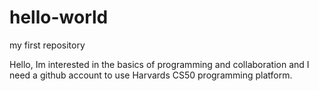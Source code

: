 # hello-world
my first repository

Hello,
Im interested in the basics of programming and collaboration and I need a github account to use Harvards CS50 programming platform.
